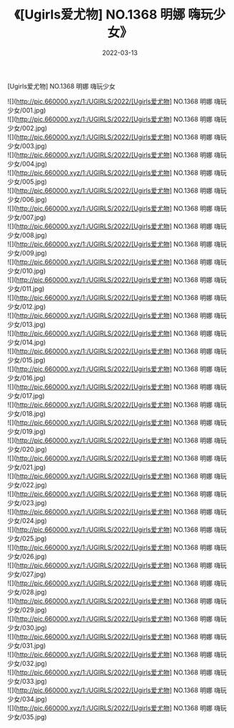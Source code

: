 ﻿---
layout: post
title:  《[Ugirls爱尤物] NO.1368 明娜 嗨玩少女》
date:   2022-03-13
img: http://pic.660000.xyz/1:/UGIRLS/2022/[Ugirls爱尤物] NO.1368 明娜 嗨玩少女/000.jpg
categories: [美女, 清纯, 唯美]
---

[Ugirls爱尤物] NO.1368 明娜 嗨玩少女

 ![](http://pic.660000.xyz/1:/UGIRLS/2022/[Ugirls爱尤物] NO.1368 明娜 嗨玩少女/001.jpg) <br>![](http://pic.660000.xyz/1:/UGIRLS/2022/[Ugirls爱尤物] NO.1368 明娜 嗨玩少女/002.jpg) <br>![](http://pic.660000.xyz/1:/UGIRLS/2022/[Ugirls爱尤物] NO.1368 明娜 嗨玩少女/003.jpg) <br>![](http://pic.660000.xyz/1:/UGIRLS/2022/[Ugirls爱尤物] NO.1368 明娜 嗨玩少女/004.jpg) <br>![](http://pic.660000.xyz/1:/UGIRLS/2022/[Ugirls爱尤物] NO.1368 明娜 嗨玩少女/005.jpg) <br>![](http://pic.660000.xyz/1:/UGIRLS/2022/[Ugirls爱尤物] NO.1368 明娜 嗨玩少女/006.jpg) <br>![](http://pic.660000.xyz/1:/UGIRLS/2022/[Ugirls爱尤物] NO.1368 明娜 嗨玩少女/007.jpg) <br>![](http://pic.660000.xyz/1:/UGIRLS/2022/[Ugirls爱尤物] NO.1368 明娜 嗨玩少女/008.jpg) <br>![](http://pic.660000.xyz/1:/UGIRLS/2022/[Ugirls爱尤物] NO.1368 明娜 嗨玩少女/009.jpg) <br>![](http://pic.660000.xyz/1:/UGIRLS/2022/[Ugirls爱尤物] NO.1368 明娜 嗨玩少女/010.jpg) <br>![](http://pic.660000.xyz/1:/UGIRLS/2022/[Ugirls爱尤物] NO.1368 明娜 嗨玩少女/011.jpg) <br>![](http://pic.660000.xyz/1:/UGIRLS/2022/[Ugirls爱尤物] NO.1368 明娜 嗨玩少女/012.jpg) <br>![](http://pic.660000.xyz/1:/UGIRLS/2022/[Ugirls爱尤物] NO.1368 明娜 嗨玩少女/013.jpg) <br>![](http://pic.660000.xyz/1:/UGIRLS/2022/[Ugirls爱尤物] NO.1368 明娜 嗨玩少女/014.jpg) <br>![](http://pic.660000.xyz/1:/UGIRLS/2022/[Ugirls爱尤物] NO.1368 明娜 嗨玩少女/015.jpg) <br>![](http://pic.660000.xyz/1:/UGIRLS/2022/[Ugirls爱尤物] NO.1368 明娜 嗨玩少女/016.jpg) <br>![](http://pic.660000.xyz/1:/UGIRLS/2022/[Ugirls爱尤物] NO.1368 明娜 嗨玩少女/017.jpg) <br>![](http://pic.660000.xyz/1:/UGIRLS/2022/[Ugirls爱尤物] NO.1368 明娜 嗨玩少女/018.jpg) <br>![](http://pic.660000.xyz/1:/UGIRLS/2022/[Ugirls爱尤物] NO.1368 明娜 嗨玩少女/019.jpg) <br>![](http://pic.660000.xyz/1:/UGIRLS/2022/[Ugirls爱尤物] NO.1368 明娜 嗨玩少女/020.jpg) <br>![](http://pic.660000.xyz/1:/UGIRLS/2022/[Ugirls爱尤物] NO.1368 明娜 嗨玩少女/021.jpg) <br>![](http://pic.660000.xyz/1:/UGIRLS/2022/[Ugirls爱尤物] NO.1368 明娜 嗨玩少女/022.jpg) <br>![](http://pic.660000.xyz/1:/UGIRLS/2022/[Ugirls爱尤物] NO.1368 明娜 嗨玩少女/023.jpg) <br>![](http://pic.660000.xyz/1:/UGIRLS/2022/[Ugirls爱尤物] NO.1368 明娜 嗨玩少女/024.jpg) <br>![](http://pic.660000.xyz/1:/UGIRLS/2022/[Ugirls爱尤物] NO.1368 明娜 嗨玩少女/025.jpg) <br>![](http://pic.660000.xyz/1:/UGIRLS/2022/[Ugirls爱尤物] NO.1368 明娜 嗨玩少女/026.jpg) <br>![](http://pic.660000.xyz/1:/UGIRLS/2022/[Ugirls爱尤物] NO.1368 明娜 嗨玩少女/027.jpg) <br>![](http://pic.660000.xyz/1:/UGIRLS/2022/[Ugirls爱尤物] NO.1368 明娜 嗨玩少女/028.jpg) <br>![](http://pic.660000.xyz/1:/UGIRLS/2022/[Ugirls爱尤物] NO.1368 明娜 嗨玩少女/029.jpg) <br>![](http://pic.660000.xyz/1:/UGIRLS/2022/[Ugirls爱尤物] NO.1368 明娜 嗨玩少女/030.jpg) <br>![](http://pic.660000.xyz/1:/UGIRLS/2022/[Ugirls爱尤物] NO.1368 明娜 嗨玩少女/031.jpg) <br>![](http://pic.660000.xyz/1:/UGIRLS/2022/[Ugirls爱尤物] NO.1368 明娜 嗨玩少女/032.jpg) <br>![](http://pic.660000.xyz/1:/UGIRLS/2022/[Ugirls爱尤物] NO.1368 明娜 嗨玩少女/033.jpg) <br>![](http://pic.660000.xyz/1:/UGIRLS/2022/[Ugirls爱尤物] NO.1368 明娜 嗨玩少女/034.jpg) <br>![](http://pic.660000.xyz/1:/UGIRLS/2022/[Ugirls爱尤物] NO.1368 明娜 嗨玩少女/035.jpg) <br>